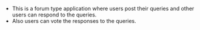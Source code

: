 - This is a forum type application where users post their queries and other users can respond to the queries.
- Also users can vote the responses to the queries.

